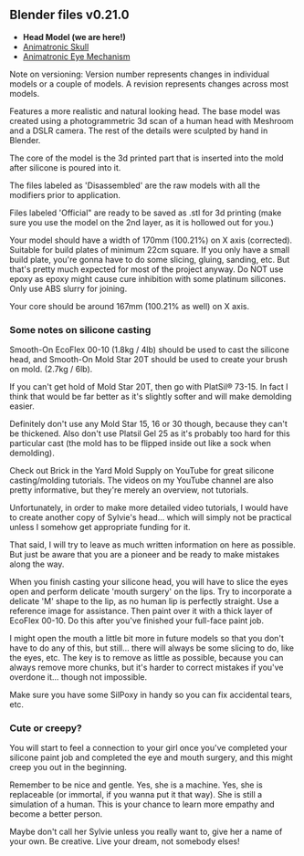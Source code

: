 ## Blender files v0.21.0

- **Head Model (we are here!)**
- [Animatronic Skull](https://github.com/misses-robot/Sylvie-The-Robot/tree/master/blender/stable/animatronic-skull)
- [Animatronic Eye Mechanism](https://github.com/misses-robot/Sylvie-The-Robot/tree/master/blender/stable/animatronic-eyes)

Note on versioning: Version number represents changes in individual models or a couple of models. A revision represents changes across most models.

Features a more realistic and natural looking head. The base model was created using a photogrammetric 3d scan of a human head with Meshroom and a DSLR camera. The rest of the details were sculpted by hand in Blender.

The core of the model is the 3d printed part that is inserted into the mold after silicone is poured into it.

The files labeled as 'Disassembled' are the raw models with all the modifiers prior to application. 

Files labeled 'Official" are ready to be saved as .stl for 3d printing (make sure you use the model on the 2nd layer, as it is hollowed out for you.)

Your model should have a width of 170mm (100.21%) on X axis (corrected). Suitable for build plates of minimum 22cm square. If you only have a small build plate, you're gonna have to do some slicing, gluing, sanding, etc. But that's pretty much expected for most of the project anyway. Do NOT use epoxy as epoxy might cause cure inhibition with some platinum silicones. Only use ABS slurry for joining.

Your core should be around 167mm (100.21% as well) on X axis.

### Some notes on silicone casting

Smooth-On EcoFlex 00-10 (1.8kg / 4lb) should be used to cast the silicone head, and Smooth-On Mold Star 20T should be used to create your brush on mold. (2.7kg / 6lb).

If you can't get hold of Mold Star 20T, then go with PlatSil® 73-15. In fact I think that would be far better as it's slightly softer and will make demolding easier.

Definitely don't use any Mold Star 15, 16 or 30 though, because they can't be thickened. Also don't use Platsil Gel 25 as it's probably too hard for this particular cast (the mold has to be flipped inside out like a sock when demolding).

Check out Brick in the Yard Mold Supply on YouTube for great silicone casting/molding tutorials. The videos on my YouTube channel are also pretty informative, but they're merely an overview, not tutorials. 

Unfortunately, in order to make more detailed video tutorials, I would have to create another copy of Sylvie's head... which will simply not be practical unless I somehow get appropriate funding for it.

That said, I will try to leave as much written information on here as possible. But just be aware that you are a pioneer and be ready to make mistakes along the way.

When you finish casting your silicone head, you will have to slice the eyes open and perform delicate 'mouth surgery' on the lips. Try to incorporate a delicate 'M' shape to the lip, as no human lip is perfectly straight. Use a reference image for assistance. Then paint over it with a thick layer of EcoFlex 00-10. Do this after you've finished your full-face paint job.

I might open the mouth a little bit more in future models so that you don't have to do any of this, but still... there will always be some slicing to do, like the eyes, etc. The key is to remove as little as possible, because you can always remove more chunks, but it's harder to correct mistakes if you've overdone it... though not impossible.

Make sure you have some SilPoxy in handy so you can fix accidental tears, etc.

### Cute or creepy?

You will start to feel a connection to your girl once you've completed your silicone paint job and completed the eye and mouth surgery, and this might creep you out in the beginning. 

Remember to be nice and gentle. Yes, she is a machine. Yes, she is replaceable (or immortal, if you wanna put it that way). She is still a simulation of a human. This is your chance to learn more empathy and become a better person.

Maybe don't call her Sylvie unless you really want to, give her a name of your own. Be creative. Live your dream, not somebody elses!
